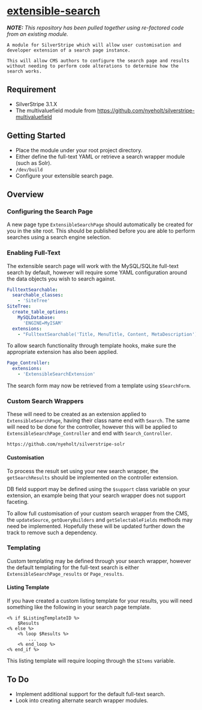 # [extensible-search](https://github.com/nglasl)

_**NOTE:** This repository has been pulled together using re-factored code from an existing module._

	A module for SilverStripe which will allow user customisation and developer extension of a search page instance.

	This will allow CMS authors to configure the search page and results without needing to perform code alterations to determine how the search works.

## Requirement

* SilverStripe 3.1.X
* The multivaluefield module from https://github.com/nyeholt/silverstripe-multivaluefield

## Getting Started

* Place the module under your root project directory.
* Either define the full-text YAML or retrieve a search wrapper module (such as Solr).
* `/dev/build`
* Configure your extensible search page.

## Overview

### Configuring the Search Page

A new page type `ExtensibleSearchPage` should automatically be created for you in the site root.
This should be published before you are able to perform searches using a search engine selection.

### Enabling Full-Text

The extensible search page will work with the MySQL/SQLite full-text search by default, however will require some YAML configuration around the data objects you wish to search against.

```yaml
FulltextSearchable:
  searchable_classes:
    - 'SiteTree'
SiteTree:
  create_table_options:
    MySQLDatabase:
      'ENGINE=MyISAM'
  extensions:
    - "FulltextSearchable('Title, MenuTitle, Content, MetaDescription')"
```

To allow search functionality through template hooks, make sure the appropriate extension has also been applied.

```yaml
Page_Controller:
  extensions:
    - 'ExtensibleSearchExtension'
```

The search form may now be retrieved from a template using `$SearchForm`.

### Custom Search Wrappers

These will need to be created as an extension applied to `ExtensibleSearchPage`, having their class name end with `Search`. The same will need to be done for the controller, however this will be applied to `ExtensibleSearchPage_Controller` and end with `Search_Controller`.

	https://github.com/nyeholt/silverstripe-solr

#### Customisation

To process the result set using your new search wrapper, the `getSearchResults` should be implemented on the controller extension.

DB field support may be defined using the `$support` class variable on your extension, an example being that your search wrapper does not support faceting.

To allow full customisation of your custom search wrapper from the CMS, the `updateSource`, `getQueryBuilders` and `getSelectableFields` methods may need be implemented. Hopefully these will be updated further down the track to remove such a dependency.

### Templating

Custom templating may be defined through your search wrapper, however the default templating for the full-text search is either `ExtensibleSearchPage_results` or `Page_results`.

#### Listing Template

If you have created a custom listing template for your results, you will need something like the following in your search page template.

```
<% if $ListingTemplateID %>
	$Results
<% else %>
	<% loop $Results %>
		...
	<% end_loop %>
<% end_if %>
```

This listing template will require looping through the `$Items` variable.

## To Do

* Implement additional support for the default full-text search.
* Look into creating alternate search wrapper modules.
